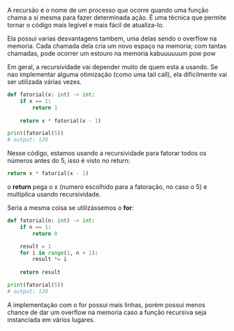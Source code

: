 A recursão é o nome de um processo que ocorre quando uma função chama a si mesma para fazer determinada ação. É uma técnica que permite tornar o código mais legível e mais fácil de atualiza-lo.

Ela possui varias desvantagens tambem, uma delas sendo o overflow na memoria. Cada chamada dela cria um novo espaço na memoria; com tantas chamadas, pode ocorrer um estouro na memoria kabuuuuuum pow pow

Em geral, a recursividade vai depender muito de quem esta a usando. Se nao implementar alguma otimização (como uma tail call), ela dificilmente vai ser utilizada várias vezes.

```python
def fatorial(x: int) -> int:
	if x == 1:
		return 1
		
	return x * fatorial(x - 1) 

print(fatorial(5))
# output: 120
```

Nesse código, estamos usando a recursividade para fatorar todos os números antes do 5, isso é visto no return:

```python
return x * fatorial(x - 1)
```

o **return** pega o x (numero escolhido para a fatoração, no caso o 5) e multiplica usando recursividade.

Seria a mesma coisa se utilizássemos o **for**:

```python
def fatorial(n: int) -> int:
	if n == 1:
		return 0

	result = 1
	for i in range(1, n + 1):
	    result *= i
		
	return result

print(fatorial(5))
# output: 120
```

A implementação com o for possui mais linhas, porém possui menos chance de dar um overflow na memoria caso a função recursiva seja instanciada em vários lugares.